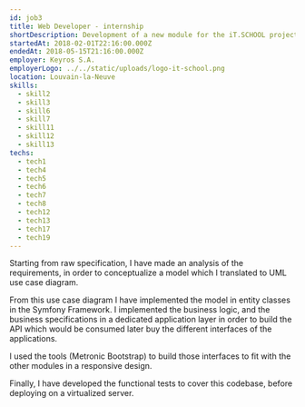 ```yaml
---
id: job3
title: Web Developer - internship
shortDescription: Development of a new module for the iT.SCHOOL project
startedAt: 2018-02-01T22:16:00.000Z
endedAt: 2018-05-15T21:16:00.000Z
employer: Keyros S.A.
employerLogo: ../../static/uploads/logo-it-school.png
location: Louvain-la-Neuve
skills:
  - skill2
  - skill3
  - skill6
  - skill7
  - skill11
  - skill12
  - skill13
techs:
  - tech1
  - tech4
  - tech5
  - tech6
  - tech7
  - tech8
  - tech12
  - tech13
  - tech17
  - tech19
---
```

Starting from raw specification, I have made an analysis of the requirements, in order to conceptualize a model
which I translated to UML use case diagram.

From this use case diagram I have implemented the model in entity classes in the Symfony Framework.
I implemented the business logic, and the business specifications in a dedicated application layer in order to 
build the API which would be consumed later buy the different interfaces of the applications.

I used the tools (Metronic Bootstrap) to build those interfaces to fit with the other modules in a responsive design. 

Finally, I have developed the functional tests to cover this codebase, before deploying on a virtualized server. 